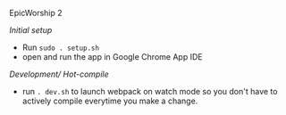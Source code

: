 EpicWorship 2

*Initial setup*
- Run `sudo . setup.sh`
- open and run the app in Google Chrome App IDE

*Development/ Hot-compile*
- run `. dev.sh` to launch webpack on watch mode so you don't have to actively compile everytime you make a change.